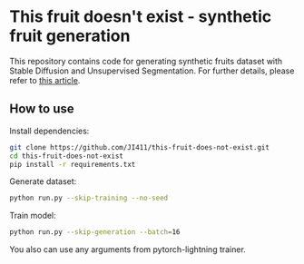 # This fruit doesn't exist - synthetic fruit generation

This repository contains code for generating synthetic fruits dataset with Stable Diffusion and Unsupervised Segmentation.
For further details, please refer to [this article](https://wandb.ai/lekomtsev/this-fruit-does-not-exist/reports/Experimets-Report--VmlldzozNjQyNDg2).

## How to use

Install dependencies:
```bash
git clone https://github.com/JI411/this-fruit-does-not-exist.git
cd this-fruit-does-not-exist
pip install -r requirements.txt
```

Generate dataset:
```bash
python run.py --skip-training --no-seed
```

Train model:
```bash
python run.py --skip-generation --batch=16
```
You also can use any arguments from pytorch-lightning trainer.


